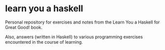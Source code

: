 # learn you a haskell

Personal repository for exercises and notes from the Learn You a Haskell for
Great Good! book.

Also, answers (written in Haskell) to various programming exercises encountered
in the course of learning.
